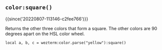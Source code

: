 ## `color:square()`

{{since('20220807-113146-c2fee766')}}

Returns the other three colors that form a square. The other colors
are 90 degrees apart on the HSL color wheel.

```
local a, b, c = wezterm:color.parse("yellow"):square()
```


